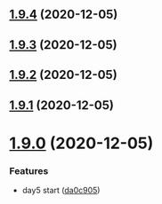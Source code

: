## [1.9.4](https://github.com/dds/aoc2020/compare/v1.9.3...v1.9.4) (2020-12-05)



## [1.9.3](https://github.com/dds/aoc2020/compare/v1.9.2...v1.9.3) (2020-12-05)



## [1.9.2](https://github.com/dds/aoc2020/compare/v1.9.1...v1.9.2) (2020-12-05)



## [1.9.1](https://github.com/dds/aoc2020/compare/v1.9.0...v1.9.1) (2020-12-05)



# [1.9.0](https://github.com/dds/aoc2020/compare/v1.8.8...v1.9.0) (2020-12-05)


### Features

* day5 start ([da0c905](https://github.com/dds/aoc2020/commit/da0c905c7d2d5a71565f7d450d77c87ea5036559))



